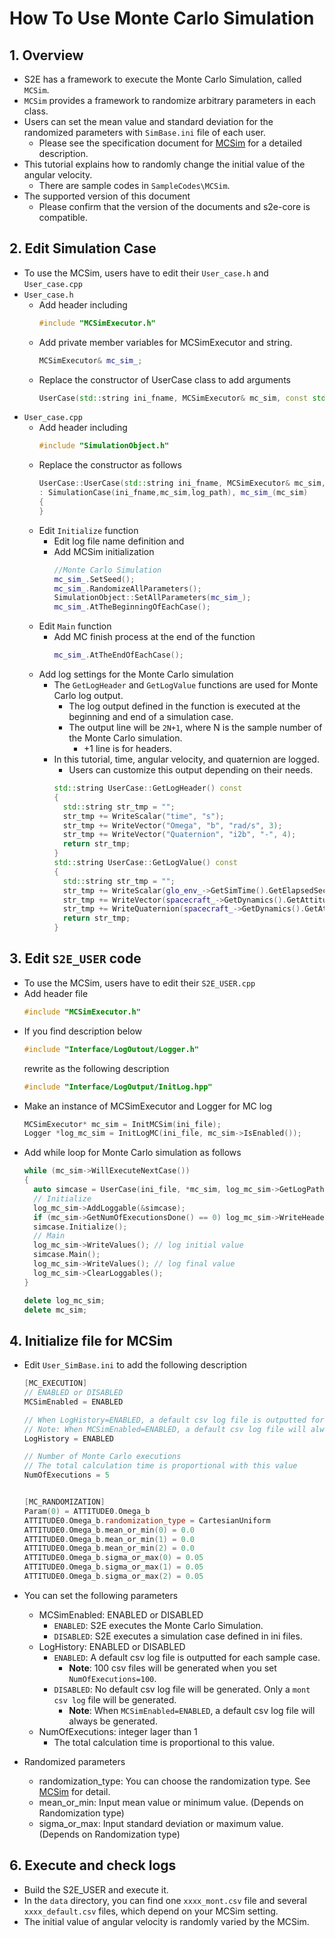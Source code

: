# How To Use Monte Carlo Simulation

## 1.  Overview

- S2E has a framework to execute the Monte Carlo Simulation, called `MCSim`.
- `MCSim` provides a framework to randomize arbitrary parameters in each class. 
- Users can set the mean value and standard deviation for the randomized parameters with `SimBase.ini` file of each user.
  - Please see the specification document for [MCSim](../Specifications/Simulation/Spec_MonteCarloSimulation.md) for a detailed description.
- This tutorial explains how to randomly change the initial value of the angular velocity.
  - There are sample codes in `SampleCodes\MCSim`.
- The supported version of this document
  - Please confirm that the version of the documents and s2e-core is compatible.

## 2. Edit Simulation Case
- To use the MCSim, users have to edit their `User_case.h` and `User_case.cpp`
- `User_case.h`
  - Add header including
    ```c++
    #include "MCSimExecutor.h"
    ```
  - Add private member variables for MCSimExecutor and string.
    ```c++
    MCSimExecutor& mc_sim_;
    ```
  - Replace the constructor of UserCase class to add arguments
    ```c++
    UserCase(std::string ini_fname, MCSimExecutor& mc_sim, const std::string log_path);
    ```
- `User_case.cpp`
  - Add header including
    ```c++
    #include "SimulationObject.h"
    ```
  - Replace the constructor as follows
    ```c++
    UserCase::UserCase(std::string ini_fname, MCSimExecutor& mc_sim, const std::string log_path)
    : SimulationCase(ini_fname,mc_sim,log_path), mc_sim_(mc_sim)
    {
    }
    ```
  - Edit `Initialize` function
    - Edit log file name definition and       
    - Add MCSim initialization
      ```c++
      //Monte Carlo Simulation
      mc_sim_.SetSeed();
      mc_sim_.RandomizeAllParameters();
      SimulationObject::SetAllParameters(mc_sim_);
      mc_sim_.AtTheBeginningOfEachCase();
      ```  
  - Edit `Main` function
    - Add MC finish process at the end of the function
      ```c++
      mc_sim_.AtTheEndOfEachCase();
      ```
  - Add log settings for the Monte Carlo simulation  
    - The `GetLogHeader` and `GetLogValue` functions are used for Monte Carlo log output.   
      - The log output defined in the function is executed at the beginning and end of a simulation case.  
      - The output line will be `2N+1`, where N is the sample number of the Monte Carlo simulation.
        - +1 line is for headers.
    - In this tutorial, time, angular velocity, and quaternion are logged.
      - Users can customize this output depending on their needs.
      ```c++
      std::string UserCase::GetLogHeader() const
      {
        std::string str_tmp = "";
        str_tmp += WriteScalar("time", "s");
        str_tmp += WriteVector("Omega", "b", "rad/s", 3);
        str_tmp += WriteVector("Quaternion", "i2b", "-", 4);
        return str_tmp;
      }
      std::string UserCase::GetLogValue() const
      {
        std::string str_tmp = "";
        str_tmp += WriteScalar(glo_env_->GetSimTime().GetElapsedSec());
        str_tmp += WriteVector(spacecraft_->GetDynamics().GetAttitude().GetOmega_b(), 3);
        str_tmp += WriteQuaternion(spacecraft_->GetDynamics().GetAttitude().GetQuaternion_i2b());
        return str_tmp;
      }
      ```

## 3. Edit `S2E_USER` code
- To use the MCSim, users have to edit their `S2E_USER.cpp`
- Add header file
  ```c++
  #include "MCSimExecutor.h"
  ```
- If you find description below
  ```c++
  #include "Interface/LogOutout/Logger.h"
  ```
  rewrite as the following description 
  ```c++
  #include "Interface/LogOutput/InitLog.hpp"
  ```
- Make an instance of MCSimExecutor and Logger for MC log
  ```c++
  MCSimExecutor* mc_sim = InitMCSim(ini_file);
  Logger *log_mc_sim = InitLogMC(ini_file, mc_sim->IsEnabled());
  ```
- Add while loop for Monte Carlo simulation as follows
  ```c++
  while (mc_sim->WillExecuteNextCase())
  {
    auto simcase = UserCase(ini_file, *mc_sim, log_mc_sim->GetLogPath());
    // Initialize
    log_mc_sim->AddLoggable(&simcase);
    if (mc_sim->GetNumOfExecutionsDone() == 0) log_mc_sim->WriteHeaders();
    simcase.Initialize();
    // Main
    log_mc_sim->WriteValues(); // log initial value
    simcase.Main();
    log_mc_sim->WriteValues(); // log final value
    log_mc_sim->ClearLoggables();
  }

  delete log_mc_sim;
  delete mc_sim;

  ```

## 4. Initialize file for MCSim

- Edit `User_SimBase.ini` to add the following description
  ```c++
  [MC_EXECUTION]
  // ENABLED or DISABLED
  MCSimEnabled = ENABLED
  
  // When LogHistory=ENABLED, a default csv log file is outputted for each sample case.
  // Note: When MCSimEnabled=ENABLED, a default csv log file will always be generated.
  LogHistory = ENABLED
  
  // Number of Monte Carlo executions
  // The total calculation time is proportional with this value
  NumOfExecutions = 5


  [MC_RANDOMIZATION]
  Param(0) = ATTITUDE0.Omega_b
  ATTITUDE0.Omega_b.randomization_type = CartesianUniform
  ATTITUDE0.Omega_b.mean_or_min(0) = 0.0
  ATTITUDE0.Omega_b.mean_or_min(1) = 0.0
  ATTITUDE0.Omega_b.mean_or_min(2) = 0.0
  ATTITUDE0.Omega_b.sigma_or_max(0) = 0.05
  ATTITUDE0.Omega_b.sigma_or_max(1) = 0.05
  ATTITUDE0.Omega_b.sigma_or_max(2) = 0.05
  ```
- You can set the following parameters
  - MCSimEnabled: ENABLED or DISABLED
    - `ENABLED`: S2E executes the Monte Carlo Simulation.
    - `DISABLED`: S2E executes a simulation case defined in ini files.  
  - LogHistory: ENABLED or DISABLED
    - `ENABLED`: A default csv log file is outputted for each sample case.
      - **Note**: 100 csv files will be generated when you set `NumOfExecutions=100`.
    - `DISABLED`:  No default csv log file will be generated. Only a `mont csv log` file will be generated.
      - **Note**: When `MCSimEnabled=ENABLED`, a default csv log file will always be generated.
  - NumOfExecutions: integer lager than 1
    - The total calculation time is proportional to this value.
  
- Randomized parameters
  - randomization_type: You can choose the randomization type. See [MCSim](../Specifications/Simulation/Spec_MonteCarloSimulation.md) for detail.
  - mean_or_min: Input mean value or minimum value. (Depends on Randomization type)
  - sigma_or_max: Input standard deviation or maximum value. (Depends on Randomization type)

## 6. Execute and check logs

- Build the S2E_USER and execute it.
- In the `data` directory, you can find one `xxxx_mont.csv` file and several `xxxx_default.csv` files, which depend on your MCSim setting.
- The initial value of angular velocity is randomly varied by the MCSim.

